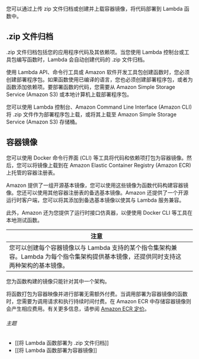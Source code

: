 您可以通过上传 zip 文件归档或创建并上载容器镜像，将代码部署到 Lambda 函数中。

## .zip 文件归档

.zip 文件归档包括您的应用程序代码及其依赖项。当您使用 Lambda 控制台或工具包编写函数时，Lambda 会自动创建代码的 .zip 文件归档。

使用 Lambda API、命令行工具或 Amazon 软件开发工具包创建函数时，您必须创建部署程序包。如果函数使用已编译的语言，您也必须创建部署程序包，或者为函数添加依赖项。要部署函数的代码，您需要从 Amazon Simple Storage Service (Amazon S3) 或本地计算机上载部署程序包。

您可以使用 Lambda 控制台、Amazon Command Line Interface (Amazon CLI) 将 .zip 文件作为部署程序包上载，或将其上载至 Amazon Simple Storage Service (Amazon S3) 存储桶。

## 容器镜像

您可以使用 Docker 命令行界面 (CLI) 等工具将代码和依赖项打包为容器镜像。然后，您可以将镜像上载到在 Amazon Elastic Container Registry (Amazon ECR) 上托管的容器注册表。

Amazon 提供了一组开源基本镜像，您可以使用这些镜像为函数代码构建容器镜像。您还可以使用其他容器注册表的备选基本镜像。Amazon 还提供了一个开源运行时客户端，您可以将其添加到备选基本镜像以使其与 Lambda 服务兼容。

此外，Amazon 还为您提供了运行时接口仿真器，以便使用 Docker CLI 等工具在本地测试函数。

|注意| |
|---|---|
|您可以创建每个容器镜像以与 Lambda 支持的某个指令集架构兼容。Lambda 为每个指令集架构提供基本镜像，还提供同时支持这两种架构的基本镜像。| |

您为函数构建的镜像只能针对其中一个架构。

将函数打包为容器映像并进行部署无需额外付费。当调用部署为容器镜像的函数时，您需要为调用请求和执行持续时间付费。在 Amazon ECR 中存储容器镜像则会产生相应费用。有关更多信息，请参阅 [Amazon ECR 定价](http://www.amazonaws.cn/ecr/pricing/)。

###### 主题

- [[将 Lambda 函数部署为 .zip 文件归档]]
- [[将 Lambda 函数部署为容器镜像]]